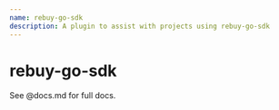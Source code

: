 ```yaml
---
name: rebuy-go-sdk
description: A plugin to assist with projects using rebuy-go-sdk
---
```


# rebuy-go-sdk

See @docs.md for full docs.
